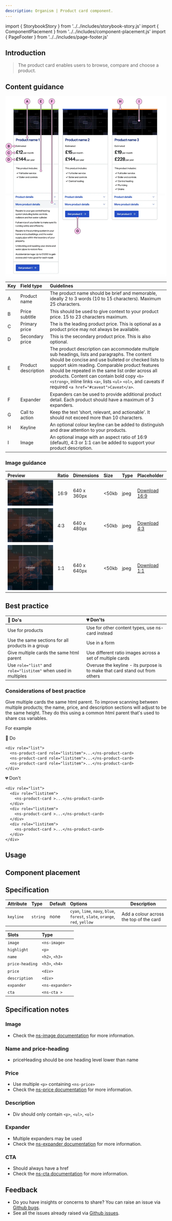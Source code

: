 ```yaml
---
description: Organism | Product card component.
---
```


import { StorybookStory } from '../../includes/storybook-story.js'
import { ComponentPlacement } from '../../includes/component-placement.js'
import { PageFooter } from '../../includes/page-footer.js'

## Introduction

> The product card enables users to browse, compare and choose a product.

## Content guidance

![Product card](images/ns-product-card/content-guidance.webp)

| Key | Field type | Guidelines |
| :--- | :--- | :--- |
| A | Product name | The product name should be brief and memorable, ideally 2 to 3 words (10 to 15 characters). Maximum 25 characters. |
| B | Price subtitle | This should be used to give context to your product price. 15 to 23 characters maximum. |
| C | Primary price | The is the leading product price. This is optional as a product price may not always be available. |
| D | Secondary price | This is the secondary product price. This is also optional.|
| E | Product description | The product description can accommodate multiple sub headings, lists and paragraphs. The content should be concise and use bulleted or checked lists to support skim reading. Comparable product features should be repeated in the same list order across all products. Content can contain bold copy `<b>` `<strong>`, inline links `<a>`, lists `<ul>` `<ol>`, and caveats if required `<a href="#caveat">Caveat</a>`. |
| F | Expander | Expanders can be used to provide additional product detail. Each product should have a maximum of 3 expanders. |
| G | Call to action | Keep the text ‘short, relevant, and actionable’. It should not exceed more than 10 characters. |
| H | Keyline | An optional colour keyline can be added to distinguish and draw attention to your products. |
| I | Image | An optional image with an aspect ratio of 16:9 (default), 4:3 or 1:1 can be added to support your product description. |

### Image guidance

| Preview | Ratio | Dimensions | Size | Type | Placeholder |
| :--- | :--- | :--- | :--- | :--- | :--- |
| ![ns-product-card image placeholder for 16:9 ratio](images/ns-product-card/ns-product-card-image-640x360-ratio16_9.jpg) | 16:9 | 640 x 360px | &lt;50kb | jpeg | [Download 16:9](images/ns-product-card/ns-product-card-image-640x360-ratio16_9.jpg) |
| ![ns-product-card image placeholder for 4:3 ratio](images/ns-product-card/ns-product-card-image-640x480-ratio4_3.jpg) | 4:3 | 640 x 480px | &lt;50kb | jpeg | [Download 4:3](images/ns-product-card/ns-product-card-image-640x480-ratio4_3.jpg) |
| ![ns-product-card image placeholder for 1:1 ratio](images/ns-product-card/ns-product-card-image-640x640-ratio1_1.jpg) | 1:1 | 640 x 640px | &lt;50kb | jpeg | [Download 1:1](images/ns-product-card/ns-product-card-image-640x640-ratio1_1.jpg) |

## Best practice

| 💚 Do's | 💔 Don'ts |
| :---  | :---  |
| Use for products | Use for other content types, use ns-card instead |
| Use the same sections for all products in a group | Use in a form |
| Give multiple cards the same html parent | Use different ratio images across a set of multiple cards |
| Use `role="list"` and `role="listitem"` when used in multiples | Overuse the keyline - its purpose is to make that card stand out from others |

### Considerations of best practice

Give multiple cards the same html parent. To improve scanning between multiple products; the name, price, and description sections will adjust to be the same height. They do this using a common html parent that's used to share css variables.

For example

💚 Do

```markup
<div role="list">
  <ns-product-card role="listitem">...</ns-product-card>
  <ns-product-card role="listitem">...</ns-product-card>
  <ns-product-card role="listitem">...</ns-product-card>
</div>
```

💔 Don't

```markup
<div role="list">
  <div role="listitem">
    <ns-product-card >...</ns-product-card>
  </div>
  <div role="listitem">
    <ns-product-card >...</ns-product-card>
  </div>
  <div role="listitem">
    <ns-product-card >...</ns-product-card>
  </div>
</div>
```

## Usage

<StorybookStory story="components-ns-product-card--standard"></StorybookStory>

## Component placement

<ComponentPlacement component="ns-product-card" parentComponents="ns-column"></ComponentPlacement>

## Specification

| Attribute | Type | Default | Options | Description |
| :--- | :--- | :--- | :--- |-------------|
| `keyline` | `string` | none | `cyan`, `lime`, `navy`, `blue`, `forest`, `slate`, `orange`, `red`, `yellow` | Add a colour across the top of the card |

| Slots | Type |
| :--- | :--- |
| `image` | `<ns-image>` |
| `highlight` | `<p>` |
| `name` | `<h2>`, `<h3>` |
| `price-heading` | `<h3>`, `<h4>` |
| `price` | `<div>` |
| `description` | `<div>` |
| `expander` | `<ns-expander>` |
| `cta` | `<ns-cta >` |

## Specification notes

### Image

* Check the [ns-image documentation](components/ns-image.md) for more information.

### Name and price-heading

* priceHeading should be one heading level lower than name

### Price

* Use multiple `<p>` containing `<ns-price>`
* Check the [ns-price documentation](components/ns-price.md) for more information.

### Description

* Div should only contain `<p>`, `<ul>`, `<ol>`

### Expander

* Multiple expanders may be used
* Check the [ns-expander documentation](components/ns-expander.md) for more information.

### CTA

* Should always have a href
* Check the [ns-cta documentation](components/ns-image.md) for more information.

## Feedback

* Do you have insights or concerns to share? You can raise an issue via [Github bugs](https://github.com/ConnectedHomes/nucleus/issues/new?assignees=&labels=Bug&template=a--bug-report.md&title=[bug]%20[ns-product-card]).
* See all the issues already raised via [Github issues](https://github.com/connectedHomes/nucleus/issues?utf8=%E2%9C%93&q=is%3Aopen+is%3Aissue+label%3ABug+[ns-product-card]).

<PageFooter></PageFooter>
